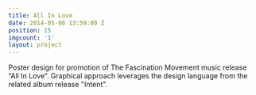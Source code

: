 ```yaml
---
title: All In Love
date: 2014-05-06 13:59:00 Z
position: 15
imgcount: '1'
layout: project
---
```


Poster design for promotion of The Fascination Movement music release “All In Love”. Graphical approach leverages the design language from the related album release "Intent".
